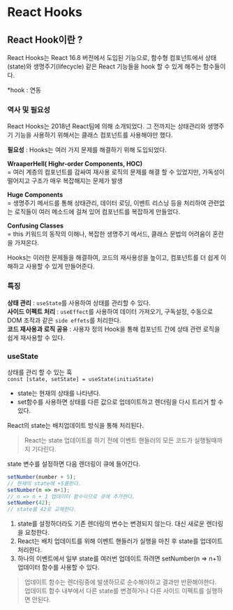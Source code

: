 # React Hooks

## React Hook이란 ?

React Hooks는 React 16.8 버전에서 도입된 기능으로, 함수형 컴포넌트에서 상태(state)와 생명주기(lifecycle) 같은 React 기능들을 hook 할 수 있게 해주는 함수들이다.

\*hook : 연동

### 역사 및 필요성

React Hooks는 2018년 React팀에 의해 소개되었다. 그 전까지는 상태관리와 생명주기 기능을 사용하기 위해서는 클래스 컴포넌트를 사용해야만 했다.

**필요성** : Hooks는 여러 가지 문제를 해결하기 위해 도입되었다.

**WraaperHell( Highr-order Components, HOC)**\
\= 여러 계층의 컴포넌트를 감싸여 재사용 로직의 문제를 해결 할 수 있었지만, 가독성이 떨어지고 구조가 매우 복잡해지는 문제가 발생

**Huge Components**\
\= 생명주기 메서드를 통해 상태관리, 데이터 로딩, 이벤트 리스닝 등을 처리하여 관련없는 로직들이 여러 메소드에 걸쳐 있어 컴포넌트를 복잡하게 만들었다.

**Confusing Classes**\
\= this 키워드의 동작의 이해나, 복잡한 생명주기 메서드, 클래스 문법의 어려움이 혼란을 가져온다.

Hooks는 이러한 문제들을 해결하여, 코드의 재사용성을 높이고, 컴포넌트를 더 쉽게 이해하고 사용할 수 있게 만들어준다.

### 특징

**상태 관리** : `useState`를 사용하여 상태를 관리할 수 있다.\
**사이드 이펙트 처리** : `useEffect`를 사용하여 데이터 가져오기, 구독설정, 수동으로 DOM 조작과 같은 `side effets`를 처리한다.\
**코드 재사용과 로직 공유** :  사용자 정의 Hook을 통해 컴포넌트 간에 상태 관련 로직을 쉽게 재사용할 수 있다.&#x20;



### useState

상태를 관리 할 수 있는 훅\
`const [state, setState] = useState(initiaState)`

* state는 현재의 상태를 나타낸다.
* set함수를 사용하면 상태를 다른 값으로 업데이트하고 렌더링을 다시 트리거 할 수 있다.

React의 state는 배치업데이트 방식을 통해 처리된다.

> React는 state 업데이트를 하기 전에 이벤트 핸들러의 모든 코드가 실행될때까지 기다린다.

state 변수를 설정하면 다음 렌더링이 큐에 들어간다.

```jsx
setNumber(number + 5);
// 현재의 state에 +5를한다.
setNumber(n => n+1);
// n => n + 1 업데이터 함수이므로 큐에 추가한다.
setNumber(42);
// state를 42로 교체한다.
```

1. state를 설정하더라도 기존 렌더링의 변수는 변경되지 않는다. 대신 새로운 렌더링을 요청한다.
2. React는 배치 업데이트를 위해 이벤트 핸들러가 실행을 마친 후 state를 업데이트 처리한다.
3. 하나의 이벤트에서 일부 state를 여러번 업데이트 하려면 setNumber(n => n+1) 업데이터 함수를 사용할 수 있다.

> 업데이트 함수는 렌더링중에 발생하므로 순수해야하고 결과만 반환해야한다.\
> 업데이트 함수 내부에서 다른 state를 변경하거나 다른 사이드 이펙트를 실행하면 안된다.
